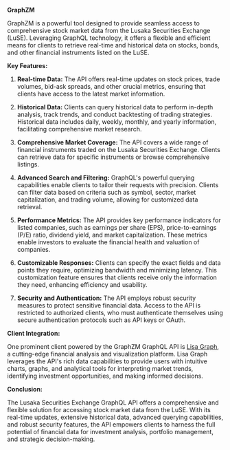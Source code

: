 **GraphZM**

GraphZM is a powerful tool designed to provide seamless access to comprehensive stock market data from the Lusaka Securities Exchange (LuSE). Leveraging GraphQL technology, it offers a flexible and efficient means for clients to retrieve real-time and historical data on stocks, bonds, and other financial instruments listed on the LuSE.

**Key Features:**

1. **Real-time Data:** The API offers real-time updates on stock prices, trade volumes, bid-ask spreads, and other crucial metrics, ensuring that clients have access to the latest market information.

2. **Historical Data:** Clients can query historical data to perform in-depth analysis, track trends, and conduct backtesting of trading strategies. Historical data includes daily, weekly, monthly, and yearly information, facilitating comprehensive market research.

3. **Comprehensive Market Coverage:** The API covers a wide range of financial instruments traded on the Lusaka Securities Exchange. Clients can retrieve data for specific instruments or browse comprehensive listings.

4. **Advanced Search and Filtering:** GraphQL's powerful querying capabilities enable clients to tailor their requests with precision. Clients can filter data based on criteria such as symbol, sector, market capitalization, and trading volume, allowing for customized data retrieval.

5. **Performance Metrics:** The API provides key performance indicators for listed companies, such as earnings per share (EPS), price-to-earnings (P/E) ratio, dividend yield, and market capitalization. These metrics enable investors to evaluate the financial health and valuation of companies.

6. **Customizable Responses:** Clients can specify the exact fields and data points they require, optimizing bandwidth and minimizing latency. This customization feature ensures that clients receive only the information they need, enhancing efficiency and usability.

7. **Security and Authentication:** The API employs robust security measures to protect sensitive financial data. Access to the API is restricted to authorized clients, who must authenticate themselves using secure authentication protocols such as API keys or OAuth.

**Client Integration:**

One prominent client powered by the GraphZM GraphQL API is [Lisa Graph](https://lisagraph.vercel.app), a cutting-edge financial analysis and visualization platform. Lisa Graph leverages the API's rich data capabilities to provide users with intuitive charts, graphs, and analytical tools for interpreting market trends, identifying investment opportunities, and making informed decisions.

**Conclusion:**

The Lusaka Securities Exchange GraphQL API offers a comprehensive and flexible solution for accessing stock market data from the LuSE. With its real-time updates, extensive historical data, advanced querying capabilities, and robust security features, the API empowers clients to harness the full potential of financial data for investment analysis, portfolio management, and strategic decision-making.
